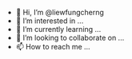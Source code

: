 - 👋 Hi, I’m @liewfungcherng
- 👀 I’m interested in ...
- 🌱 I’m currently learning ...
- 💞️ I’m looking to collaborate on ...
- 📫 How to reach me ...

<!---
liewfungcherng/liewfungcherng is a ✨ special ✨ repository because its `README.md` (this file) appears on your GitHub profile.
You can click the Preview link to take a look at your changes.
--->
